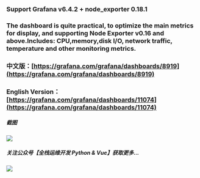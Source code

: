 ### Support Grafana v6.4.2 + node_exporter 0.18.1
### The dashboard is quite practical, to optimize the main metrics for display, and supporting Node Exporter v0.16 and above.Includes: CPU,memory,disk I/O, network traffic, temperature and other monitoring metrics.

### 中文版：[https://grafana.com/grafana/dashboards/8919](https://grafana.com/grafana/dashboards/8919)
### English Version：[https://grafana.com/grafana/dashboards/11074](https://grafana.com/grafana/dashboards/11074)

##### 截图
![](https://starsl.cn/static/img/ss.png)
##### 关注公众号【**全栈运维开发 Python & Vue**】获取更多...
![](https://starsl.cn/static/img/qr.png)

